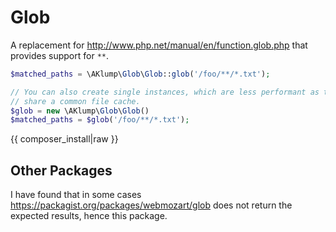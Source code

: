# Glob

A replacement for http://www.php.net/manual/en/function.glob.php that provides support for `**`.

```php
$matched_paths = \AKlump\Glob\Glob::glob('/foo/**/*.txt');

// You can also create single instances, which are less performant as they do not
// share a common file cache.
$glob = new \AKlump\Glob\Glob() 
$matched_paths = $glob('/foo/**/*.txt');
```

{{ composer_install|raw }}

## Other Packages

I have found that in some cases https://packagist.org/packages/webmozart/glob does not return the expected results, hence this package.
